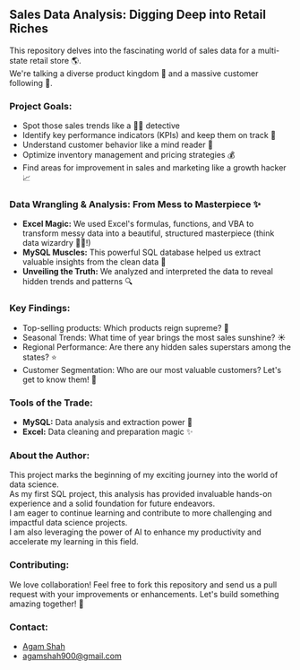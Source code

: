 ##  Sales Data Analysis: Digging Deep into Retail Riches 

This repository delves into the fascinating world of sales data for a multi-state retail store 🌎.
<br>
We're talking a diverse product kingdom 👑 and a massive customer following 👥.

###  Project Goals:

* Spot those sales trends like a 🕵️‍♂️ detective
* Identify key performance indicators (KPIs) and keep them on track 🚀
* Understand customer behavior like a mind reader 🧠
* Optimize inventory management and pricing strategies 💰
* Find areas for improvement in sales and marketing like a growth hacker 📈

###  Data Wrangling & Analysis: From Mess to Masterpiece ✨

* **Excel Magic:** We used Excel's formulas, functions, and VBA to transform messy data into a beautiful, structured masterpiece (think data wizardry 🧙‍♀️!)
* **MySQL Muscles:** This powerful SQL database helped us extract valuable insights from the clean data 💪
* **Unveiling the Truth:** We analyzed and interpreted the data to reveal hidden trends and patterns 🔍

###  Key Findings:

* Top-selling products: Which products reign supreme? 👑
* Seasonal Trends: What time of year brings the most sales sunshine? ☀️
* Regional Performance: Are there any hidden sales superstars among the states? ⭐️
* Customer Segmentation: Who are our most valuable customers? Let's get to know them! 🤝

###  Tools of the Trade:

* **MySQL:**  Data analysis and extraction power 💪
* **Excel:**  Data cleaning and preparation magic ✨

### About the Author:

This project marks the beginning of my exciting journey into the world of data science. 
<br>
As my first SQL project, this analysis has provided invaluable hands-on experience and a solid foundation for future endeavors. 
<br>
I am eager to continue learning and contribute to more challenging and impactful data science projects. 
<br>
I am also leveraging the power of AI to enhance my productivity and accelerate my learning in this field. 

###  Contributing:

We love collaboration! Feel free to fork this repository and send us a pull request with your improvements or enhancements. Let's build something amazing together! 🎉

###  Contact:

* [Agam Shah](https://www.linkedin.com/in/agam-shah-281182233/)
* agamshah900@gmail.com
